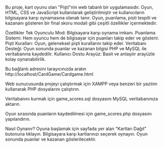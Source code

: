 Bu proje, kart oyunu olan "Pişti"nin web tabanlı bir uygulamasıdır. Oyun, HTML, CSS ve JavaScript kullanılarak geliştirilmiştir ve kullanıcıların bilgisayara karşı oynamasına olanak tanır. Oyun, puanlama, pisti tespiti ve kazananı gösteren bir final skoru modali gibi çeşitli özellikler içermektedir.

Özellikler
Tek Oyunculu Mod: Bilgisayara karşı oynama imkanı.
Puanlama Sistemi: Hem oyuncu hem de bilgisayar için puanları takip eder ve gösterir.
Pişti Kuralları: Oyun, geleneksel pişti kurallarını takip eder.
Veritabanı Desteği: Oyun sonunda puanlar ve kazanan bilgisi PHP ve MySQL ile veritabanına kaydedilir.
Kullanıcı Dostu Arayüz: Basit ve anlaşılır arayüzle kolay oynanabilirlik.

Bu bağlantı adresini tarayıcınızda aratın
http://localhost/CardGame/Cardgame.html

Web sunucusunda projeyi çalıştırmak için XAMPP veya benzeri bir yazılım kullanarak PHP dosyalarını çalıştırın.

Veritabanını kurmak için game_scores.sql dosyasını MySQL veritabanınıza aktarın.

Oyun sırasında puanların kaydedilmesi için game_scores.php dosyasını yapılandırın.

Nasıl Oynanır?
Oyuna başlamak için sayfada yer alan "Kartları Dağıt" butonuna tıklayın.
Bilgisayara karşı kartlarınızı seçerek oynayın.
Oyun sonunda puanlar ve kazanan gösterilecektir.
